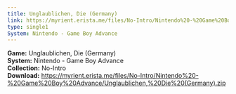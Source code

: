 ```yaml
---
title: Unglaublichen, Die (Germany)
link: https://myrient.erista.me/files/No-Intro/Nintendo%20-%20Game%20Boy%20Advance/Unglaublichen,%20Die%20(Germany).zip
type: single1
System: Nintendo - Game Boy Advance
---
```

<b>Game:</b> Unglaublichen, Die (Germany)<br>
<b>System:</b> Nintendo - Game Boy Advance<br>
<b>Collection:</b> No-Intro<br>
<b>Download:</b> https://myrient.erista.me/files/No-Intro/Nintendo%20-%20Game%20Boy%20Advance/Unglaublichen,%20Die%20(Germany).zip